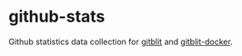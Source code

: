 # github-stats
Github statistics data collection for [gitblit](https://flaix.github.io/github-stats/gitblit/gitblit/latest-report/report.html)
and [gitblit-docker](https://flaix.github.io/github-stats/gitblit/gitblit-docker/latest-report/report.html).
